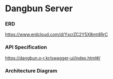 # Dangbun Server



### ERD

https://www.erdcloud.com/d/YxcrZC2Y5X8mt4RrC


### API Specification

https://dangbun.o-r.kr/swagger-ui/index.html#/

### Architecture Diagram
